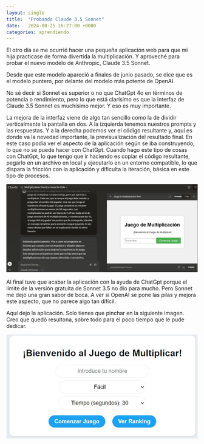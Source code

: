 ```yaml
---
layout: single
title:  "Probando Claude 3.5 Sonnet"
date:   2024-08-25 16:27:00 +0000
categories: aprendiendo
---
```


El otro día se me ocurrió hacer una pequeña aplicación web para que mi hija practicase de forma divertida la multiplicación. Y aproveché para probar el nuevo modelo de Anthropic, Claude 3.5 Sonnet. 

Desde que este modelo apareció a finales de junio pasado, se dice que es el modelo puntero, por delante del modelo más potente de OpenAI. 

No sé decir si Sonnet es superior o no que ChatGpt 4o en términos de potencia o rendimiento, pero lo que está clarísimo es que la interfaz de Claude 3.5 Sonnet es muchísimo mejor. Y eso es muy importante.

La mejora de la interfaz viene de algo tan sencillo como la de dividir verticalmente la pantalla en dos. A la izquierda tenemos nuestros prompts y las respuestas. Y a la derecha podemos ver el código resultante y, aquí es donde va la novedad importante, la previsualización del resultado final. En este caso podía ver el aspecto de la aplicación según se iba construyendo, lo que no se puede hacer con ChatGpt. Cuando hago este tipo de cosas con ChatGpt, lo que tengo que ir haciendo es copiar el código resultante, pegarlo en un archivo en local y ejecutarlo en un entorno compatible, lo que dispara la fricción con la aplicación y dificulta la iteración, básica en este tipo de procesos.

![Interfaz de usuario de Claude 3.5 Sonnet](/assets/images/2024-08-25_164436_interfaz_usuario_claude.jpg)

Al final tuve que acabar la aplicación con la ayuda de ChatGpt porque el límite de la versión gratuita de Sonnet 3.5 no dio para mucho. Pero Sonnet me dejó una gran sabor de boca. A ver si OpenAI se pone las pilas y mejora este aspecto, que no parece algo tan difícil.

Aquí dejo la aplicación. Solo tienes que pinchar en la siguiente imagen. Creo que quedó resultona, sobre todo para el poco tiempo que le pude dedicar. 

[![Juego de multiplicar](/assets/images/2024-08-26_212618_juego_multiplicar.jpg)](https://sergioberdiales.github.io/juegos/juego_multiplicacion/index.html)





